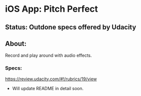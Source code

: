 # iOS App: Pitch Perfect

## Status: Outdone specs offered by Udacity

## About: 
Record and play around with audio effects.

### Specs: 
https://review.udacity.com/#!/rubrics/19/view

* Will update README in detail soon.

